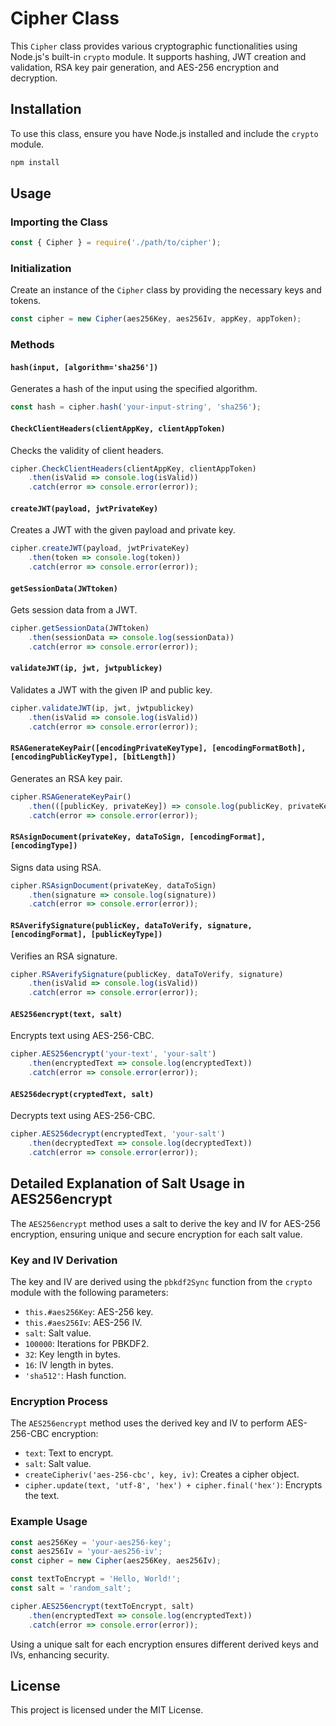# Cipher Class

This `Cipher` class provides various cryptographic functionalities using Node.js's built-in `crypto` module. It supports hashing, JWT creation and validation, RSA key pair generation, and AES-256 encryption and decryption.

## Installation

To use this class, ensure you have Node.js installed and include the `crypto` module.

```bash
npm install
```

## Usage

### Importing the Class

```javascript
const { Cipher } = require('./path/to/cipher');
```

### Initialization

Create an instance of the `Cipher` class by providing the necessary keys and tokens.

```javascript
const cipher = new Cipher(aes256Key, aes256Iv, appKey, appToken);
```

### Methods

#### `hash(input, [algorithm='sha256'])`

Generates a hash of the input using the specified algorithm.

```javascript
const hash = cipher.hash('your-input-string', 'sha256');
```

#### `CheckClientHeaders(clientAppKey, clientAppToken)`

Checks the validity of client headers.

```javascript
cipher.CheckClientHeaders(clientAppKey, clientAppToken)
    .then(isValid => console.log(isValid))
    .catch(error => console.error(error));
```

#### `createJWT(payload, jwtPrivateKey)`

Creates a JWT with the given payload and private key.

```javascript
cipher.createJWT(payload, jwtPrivateKey)
    .then(token => console.log(token))
    .catch(error => console.error(error));
```

#### `getSessionData(JWTtoken)`

Gets session data from a JWT.

```javascript
cipher.getSessionData(JWTtoken)
    .then(sessionData => console.log(sessionData))
    .catch(error => console.error(error));
```

#### `validateJWT(ip, jwt, jwtpublickey)`

Validates a JWT with the given IP and public key.

```javascript
cipher.validateJWT(ip, jwt, jwtpublickey)
    .then(isValid => console.log(isValid))
    .catch(error => console.error(error));
```

#### `RSAGenerateKeyPair([encodingPrivateKeyType], [encodingFormatBoth], [encodingPublicKeyType], [bitLength])`

Generates an RSA key pair.

```javascript
cipher.RSAGenerateKeyPair()
    .then(([publicKey, privateKey]) => console.log(publicKey, privateKey))
    .catch(error => console.error(error));
```

#### `RSAsignDocument(privateKey, dataToSign, [encodingFormat], [encodingType])`

Signs data using RSA.

```javascript
cipher.RSAsignDocument(privateKey, dataToSign)
    .then(signature => console.log(signature))
    .catch(error => console.error(error));
```

#### `RSAverifySignature(publicKey, dataToVerify, signature, [encodingFormat], [publicKeyType])`

Verifies an RSA signature.

```javascript
cipher.RSAverifySignature(publicKey, dataToVerify, signature)
    .then(isValid => console.log(isValid))
    .catch(error => console.error(error));
```

#### `AES256encrypt(text, salt)`

Encrypts text using AES-256-CBC.

```javascript
cipher.AES256encrypt('your-text', 'your-salt')
    .then(encryptedText => console.log(encryptedText))
    .catch(error => console.error(error));
```

#### `AES256decrypt(cryptedText, salt)`

Decrypts text using AES-256-CBC.

```javascript
cipher.AES256decrypt(encryptedText, 'your-salt')
    .then(decryptedText => console.log(decryptedText))
    .catch(error => console.error(error));
```


## Detailed Explanation of Salt Usage in AES256encrypt

The `AES256encrypt` method uses a salt to derive the key and IV for AES-256 encryption, ensuring unique and secure encryption for each salt value.

### Key and IV Derivation

The key and IV are derived using the `pbkdf2Sync` function from the `crypto` module with the following parameters:
- `this.#aes256Key`: AES-256 key.
- `this.#aes256Iv`: AES-256 IV.
- `salt`: Salt value.
- `100000`: Iterations for PBKDF2.
- `32`: Key length in bytes.
- `16`: IV length in bytes.
- `'sha512'`: Hash function.

### Encryption Process

The `AES256encrypt` method uses the derived key and IV to perform AES-256-CBC encryption:
- `text`: Text to encrypt.
- `salt`: Salt value.
- `createCipheriv('aes-256-cbc', key, iv)`: Creates a cipher object.
- `cipher.update(text, 'utf-8', 'hex') + cipher.final('hex')`: Encrypts the text.

### Example Usage

```javascript
const aes256Key = 'your-aes256-key';
const aes256Iv = 'your-aes256-iv';
const cipher = new Cipher(aes256Key, aes256Iv);

const textToEncrypt = 'Hello, World!';
const salt = 'random_salt';

cipher.AES256encrypt(textToEncrypt, salt)
    .then(encryptedText => console.log(encryptedText))
    .catch(error => console.error(error));
```

Using a unique salt for each encryption ensures different derived keys and IVs, enhancing security.


## License

This project is licensed under the MIT License.